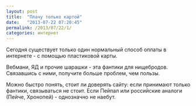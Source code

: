 ```yaml
---
layout: post
title:  "Плачу только картой"
date:   "2013-07-22 07:20:45"
permalink: /2013/07/22/1/
categories: интернет
---
```

Сегодня существует только один нормальный способ оплаты в интернете - с помощью пластиковой карты.

Вебмани, ЯД и прочие шарашки - эта фантики для нищебродов. Связавшись с ними, получите больше проблем, чем пользы.

Можно быстро понять, стоит ли доверять сайту: если принимают только фантики, связываться не стоит. Если Пейпал или российские аналоги (Пейче, Хронопей) - однозначно не наебут.


